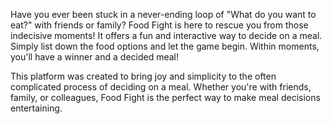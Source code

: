 Have you ever been stuck in a never-ending loop of "What do you want to eat?" with friends or family? Food Fight is here to rescue you from those indecisive moments! It offers a fun and interactive way to decide on a meal. Simply list down the food options and let the game begin. Within moments, you'll have a winner and a decided meal!

This platform was created to bring joy and simplicity to the often complicated process of deciding on a meal. Whether you're with friends, family, or colleagues, Food Fight is the perfect way to make meal decisions entertaining.
